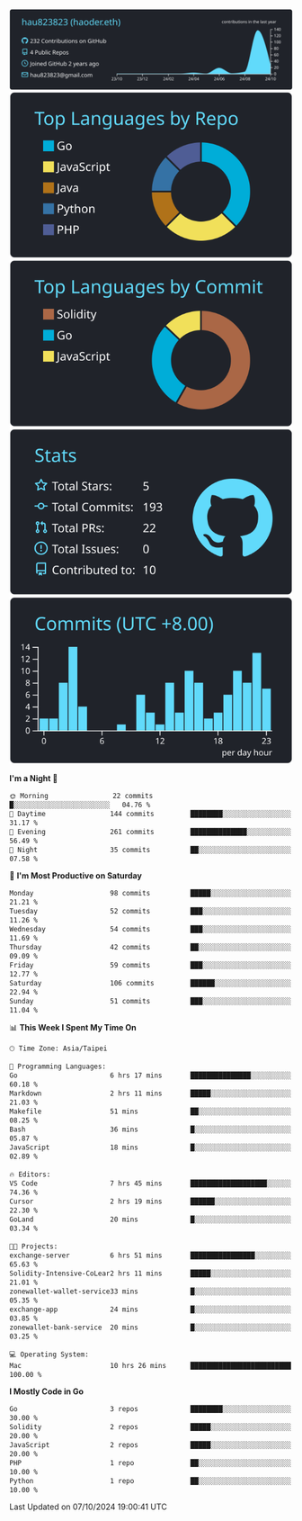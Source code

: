 [![](https://raw.githubusercontent.com/hau823823/hau823823/master/profile-summary-card-output/react/0-profile-details.svg)](https://github.com/vn7n24fzkq/github-profile-summary-cards)
[![](https://raw.githubusercontent.com/hau823823/hau823823/master/profile-summary-card-output/react/1-repos-per-language.svg)](https://github.com/vn7n24fzkq/github-profile-summary-cards) [![](https://raw.githubusercontent.com/hau823823/hau823823/master/profile-summary-card-output/react/2-most-commit-language.svg)](https://github.com/vn7n24fzkq/github-profile-summary-cards)
[![](https://raw.githubusercontent.com/hau823823/hau823823/master/profile-summary-card-output/react/3-stats.svg)](https://github.com/vn7n24fzkq/github-profile-summary-cards) [![](https://raw.githubusercontent.com/hau823823/hau823823/master/profile-summary-card-output/react/4-productive-time.svg)](https://github.com/vn7n24fzkq/github-profile-summary-cards)

<!--START_SECTION:waka-->
**I'm a Night 🦉** 

```text
🌞 Morning                22 commits          █░░░░░░░░░░░░░░░░░░░░░░░░   04.76 % 
🌆 Daytime                144 commits         ████████░░░░░░░░░░░░░░░░░   31.17 % 
🌃 Evening                261 commits         ██████████████░░░░░░░░░░░   56.49 % 
🌙 Night                  35 commits          ██░░░░░░░░░░░░░░░░░░░░░░░   07.58 % 
```
📅 **I'm Most Productive on Saturday** 

```text
Monday                   98 commits          █████░░░░░░░░░░░░░░░░░░░░   21.21 % 
Tuesday                  52 commits          ███░░░░░░░░░░░░░░░░░░░░░░   11.26 % 
Wednesday                54 commits          ███░░░░░░░░░░░░░░░░░░░░░░   11.69 % 
Thursday                 42 commits          ██░░░░░░░░░░░░░░░░░░░░░░░   09.09 % 
Friday                   59 commits          ███░░░░░░░░░░░░░░░░░░░░░░   12.77 % 
Saturday                 106 commits         ██████░░░░░░░░░░░░░░░░░░░   22.94 % 
Sunday                   51 commits          ███░░░░░░░░░░░░░░░░░░░░░░   11.04 % 
```


📊 **This Week I Spent My Time On** 

```text
🕑︎ Time Zone: Asia/Taipei

💬 Programming Languages: 
Go                       6 hrs 17 mins       ███████████████░░░░░░░░░░   60.18 % 
Markdown                 2 hrs 11 mins       █████░░░░░░░░░░░░░░░░░░░░   21.03 % 
Makefile                 51 mins             ██░░░░░░░░░░░░░░░░░░░░░░░   08.25 % 
Bash                     36 mins             █░░░░░░░░░░░░░░░░░░░░░░░░   05.87 % 
JavaScript               18 mins             █░░░░░░░░░░░░░░░░░░░░░░░░   02.89 % 

🔥 Editors: 
VS Code                  7 hrs 45 mins       ███████████████████░░░░░░   74.36 % 
Cursor                   2 hrs 19 mins       ██████░░░░░░░░░░░░░░░░░░░   22.30 % 
GoLand                   20 mins             █░░░░░░░░░░░░░░░░░░░░░░░░   03.34 % 

🐱‍💻 Projects: 
exchange-server          6 hrs 51 mins       ████████████████░░░░░░░░░   65.63 % 
Solidity-Intensive-CoLear2 hrs 11 mins       █████░░░░░░░░░░░░░░░░░░░░   21.01 % 
zonewallet-wallet-service33 mins             █░░░░░░░░░░░░░░░░░░░░░░░░   05.35 % 
exchange-app             24 mins             █░░░░░░░░░░░░░░░░░░░░░░░░   03.85 % 
zonewallet-bank-service  20 mins             █░░░░░░░░░░░░░░░░░░░░░░░░   03.25 % 

💻 Operating System: 
Mac                      10 hrs 26 mins      █████████████████████████   100.00 % 
```

**I Mostly Code in Go** 

```text
Go                       3 repos             ████████░░░░░░░░░░░░░░░░░   30.00 % 
Solidity                 2 repos             █████░░░░░░░░░░░░░░░░░░░░   20.00 % 
JavaScript               2 repos             █████░░░░░░░░░░░░░░░░░░░░   20.00 % 
PHP                      1 repo              ██░░░░░░░░░░░░░░░░░░░░░░░   10.00 % 
Python                   1 repo              ██░░░░░░░░░░░░░░░░░░░░░░░   10.00 % 
```




 Last Updated on 07/10/2024 19:00:41 UTC
<!--END_SECTION:waka-->

